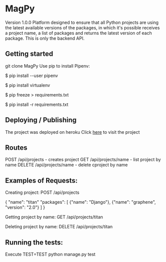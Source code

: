 # MagPy
Version 1.0.0
Platform designed to ensure that all Python projects are using the latest available versions of the packages, in which it's possible receives a project name, a list of packages and returns the latest version of each package. This is only the backend API.

## Getting started

git clone MagPy
Use pip to install Pipenv:

$ pip install --user pipenv

$ pip install virtualenv

$ pip freeze > requirements.txt

$ pip install -r requirements.txt


## Deploying / Publishing

The project was deployed on heroku
Click [here](https://mag-py.herokuapp.com/) to visit the project

## Routes

POST /api/projects - creates project
GET /api/projects/name - list project by name
DELETE /api/projects/name - delete cproject by name

## Examples of Requests:

Creating project: POST /api/projects

{
"name": "titan"
"packages": [
{"name": "Django"},
{"name": "graphene", "version": "2.0"}
]
}

Getting project by name: GET /api/projects/titan

Deleting project by name: DELETE /api/projects/titan

## Running the tests:
Execute TEST=TEST python manage.py test
